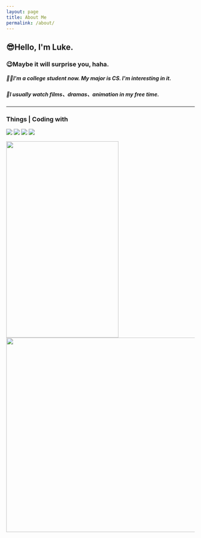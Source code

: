```yaml
---
layout: page
title: About Me
permalink: /about/
---
```


## 😎Hello, I'm Luke.      
### 😉Maybe it will surprise you, haha.  
##### 🧑‍🎓I'm a college student now. My major is CS. I'm interesting in it.  
##### 🌸I usually watch films、dramas、animation in my free time.  
---
### Things | Coding with
![](https://img.shields.io/badge/python-3.11-brightgreen)
![](https://img.shields.io/badge/Animation-sakura-pink)
![](https://img.shields.io/badge/Coding-Life-orange)
![](https://img.shields.io/badge/Web-Security-red)  

<a href="https://github.com/Bssn520">
  <img align="center" src="https://cdn.staticaly.com/gh/Bssn520/Images@master/Test/meng.2ljadw70zfs0.webp" height="525" width="300" />
  <img align="left" src="https://cdn.staticaly.com/gh/Bssn520/Images@master/Test/动画生涯个人喜好表.jaz46arct9s.webp" height="520" width="520" />
</a> 
 
